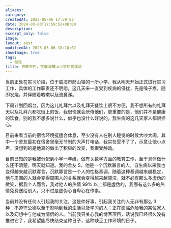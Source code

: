 ```yaml
---
aliases: 
category: 
createdAt: 2025-05-06 17:59:52
date: 2024-03-03T17:59:52+08:00
description: 
excerpt_only: false
image: 
layout: post
modifiedAt: 2025-05-06 18:10:02
showImage: true
tags:
  - 随笔
title: 初来乍到，在威海蔄山小学的初体验
---
```


当前正处在实习阶段，位于威海市蔄山镇的一所小学，我从明天开始正式进行实习工作，具体的工作职责还不明朗。这几天来一直受到疾病的侵扰，先是嗓子疼，随即发烧，并伴随着咳嗽以及流鼻涕。

下周计划回烟台，因为这儿礼拜六以及礼拜天餐饮上很不方便，我不想所有的礼拜天以及礼拜六都吃街上的饭，我很快就会厌倦他们，更重要的是，他们并不是健康的饮食。别的我不想多说什么，似乎也没什么好说的，我生病的这几天家人都很担心。

目前来看当前的宿舍环境挺适合休息，至少没有人在别人睡觉的时候大吵大闹。其中一个舍友最初在宿舍里毫无节制的大声打电话，我实在受不了了，示意让他小点声，没想到的是他真的做出了积极的改变，我很受触动。

目前已知的是我被分配到小学一年级，做有关数学方面的教育工作，至于具体做什么还不清楚，明天就知道。我的舍友 S，他是一个沉默寡言的人，自生病以来我也变得越来越沉默寡言，沉默寡言是一个人的性格基调，随着这种基调越来越稳定，他与周围的人就会变得周围人的关系就会变得越来越简洁，就不必有那么多虚伪的微笑，据我个人而言，我对他人的热情 99% 以上都是虚伪的，我哪有这么多的热情免费送给别人，只不过是虚伪心自卑心在作祟。

当前并没有任何人引起我的关注，这是件好事。引起我关注的人无非有那么 3 种：不遵守公德以至于影响到我的生活以及学习的人；正在面临危险我的某位家人以及幻想中与他成为情侣的人。当前我只关心我的博客项目，话说我已经很久没有推进它了，我希望能尽快结束这种日子，这种缺乏工作环境的日子。
